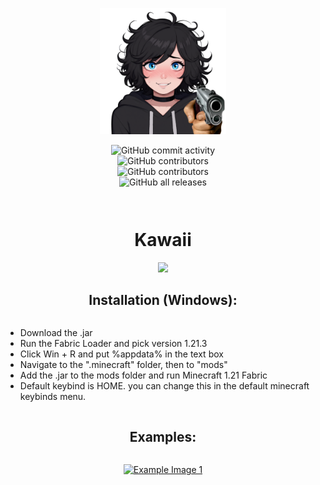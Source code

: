 

<p align="center">
  <img src="src/main/resources/assets/kawaii/icon.png" width="40%"/>
    
  <div style="display: grid; place-items: center;">
  <img alt="GitHub commit activity" src="https://img.shields.io/github/commit-activity/w/Dark-Developments/Kawaii?color=black"> 
  <img alt="GitHub contributors" src="https://img.shields.io/github/contributors/Nxyi/kawaii?color=black&label=Developers">
  <img alt="GitHub contributors" src="https://img.shields.io/github/v/release/Dark-Developments/Kawaii?display_name=tag&include_prereleases&color=black">
  <img alt="GitHub all releases" src="https://img.shields.io/github/downloads/Dark-Developments/Kawaii/total?color=black">
</p>

<h1 align="center">Kawaii</h1>

<div align="center">
  <a href="https://discord.gg/kja3YYV7R9"><img src="https://invidget.switchblade.xyz/kja3YYV7R9"></a>
</div>

## Installation (Windows):

- Download the .jar
- Run the Fabric Loader and pick version 1.21.3
- Click Win + R and put %appdata% in the text box
- Navigate to the ".minecraft" folder, then to "mods"
- Add the .jar to the mods folder and run Minecraft 1.21 Fabric
- Default keybind is HOME. you can change this in the default minecraft keybinds menu.

## Examples:

<p align="center">
  <a href="https://r2.e-z.host/a6b84dbb-4f7f-499e-93b4-0ae8c59b2213/7lo9zdjl.mp4">
    <img src="https://r2.e-z.host/a6b84dbb-4f7f-499e-93b4-0ae8c59b2213/z71fyydr.png" width="80%" alt="Example Image 1"/>
  </a>
</p>
